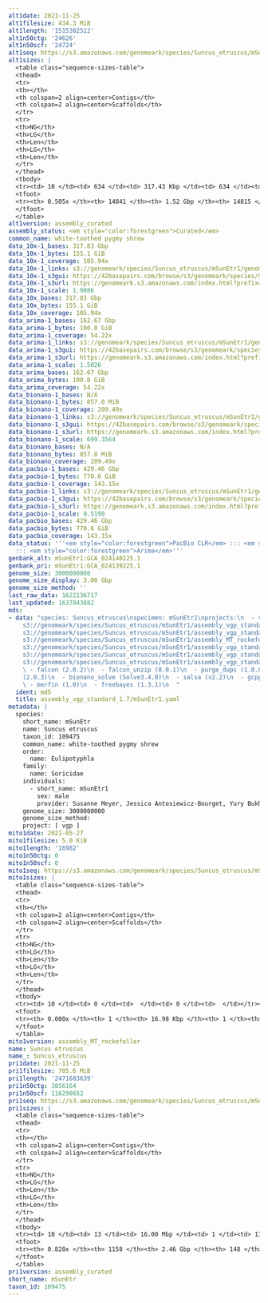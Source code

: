 ```yaml
---
alt1date: 2021-11-25
alt1filesize: 434.3 MiB
alt1length: '1515382512'
alt1n50ctg: '24626'
alt1n50scf: '24724'
alt1seq: https://s3.amazonaws.com/genomeark/species/Suncus_etruscus/mSunEtr1/assembly_curated/mSunEtr1.alt.cur.20211125.fasta.gz
alt1sizes: |
  <table class="sequence-sizes-table">
  <thead>
  <tr>
  <th></th>
  <th colspan=2 align=center>Contigs</th>
  <th colspan=2 align=center>Scaffolds</th>
  </tr>
  <tr>
  <th>NG</th>
  <th>LG</th>
  <th>Len</th>
  <th>LG</th>
  <th>Len</th>
  </tr>
  </thead>
  <tbody>
  <tr><td> 10 </td><td> 634 </td><td> 317.43 Kbp </td><td> 634 </td><td> 317.43 Kbp </td></tr><tr><td> 20 </td><td> 1922 </td><td> 181.66 Kbp </td><td> 1921 </td><td> 181.98 Kbp </td></tr><tr><td> 30 </td><td> 4046 </td><td> 112.35 Kbp </td><td> 4041 </td><td> 112.70 Kbp </td></tr><tr><td> 40 </td><td> 7488 </td><td> 67.97 Kbp </td><td> 7476 </td><td> 68.11 Kbp </td></tr><tr style="background-color:#cccccc;"><td> 50 </td><td> 14023 </td><td> 24.63 Kbp </td><td> 14000 </td><td> 24.72 Kbp </td></tr><tr><td> 60 </td><td> 0 </td><td>  </td><td> 0 </td><td>  </td></tr><tr><td> 70 </td><td> 0 </td><td>  </td><td> 0 </td><td>  </td></tr><tr><td> 80 </td><td> 0 </td><td>  </td><td> 0 </td><td>  </td></tr><tr><td> 90 </td><td> 0 </td><td>  </td><td> 0 </td><td>  </td></tr><tr><td> 100 </td><td> 0 </td><td>  </td><td> 0 </td><td>  </td></tr></tbody>
  <tfoot>
  <tr><th> 0.505x </th><th> 14841 </th><th> 1.52 Gbp </th><th> 14815 </th><th> 1.52 Gbp </th></tr>
  </tfoot>
  </table>
alt1version: assembly_curated
assembly_status: <em style="color:forestgreen">Curated</em>
common_name: white-toothed pygmy shrew
data_10x-1_bases: 317.83 Gbp
data_10x-1_bytes: 155.1 GiB
data_10x-1_coverage: 105.94x
data_10x-1_links: s3://genomeark/species/Suncus_etruscus/mSunEtr1/genomic_data/10x/<br>
data_10x-1_s3gui: https://42basepairs.com/browse/s3/genomeark/species/Suncus_etruscus/mSunEtr1/genomic_data/10x/
data_10x-1_s3url: https://genomeark.s3.amazonaws.com/index.html?prefix=species/Suncus_etruscus/mSunEtr1/genomic_data/10x/
data_10x-1_scale: 1.9086
data_10x_bases: 317.83 Gbp
data_10x_bytes: 155.1 GiB
data_10x_coverage: 105.94x
data_arima-1_bases: 162.67 Gbp
data_arima-1_bytes: 100.8 GiB
data_arima-1_coverage: 54.22x
data_arima-1_links: s3://genomeark/species/Suncus_etruscus/mSunEtr1/genomic_data/arima/<br>
data_arima-1_s3gui: https://42basepairs.com/browse/s3/genomeark/species/Suncus_etruscus/mSunEtr1/genomic_data/arima/
data_arima-1_s3url: https://genomeark.s3.amazonaws.com/index.html?prefix=species/Suncus_etruscus/mSunEtr1/genomic_data/arima/
data_arima-1_scale: 1.5026
data_arima_bases: 162.67 Gbp
data_arima_bytes: 100.8 GiB
data_arima_coverage: 54.22x
data_bionano-1_bases: N/A
data_bionano-1_bytes: 857.0 MiB
data_bionano-1_coverage: 209.49x
data_bionano-1_links: s3://genomeark/species/Suncus_etruscus/mSunEtr1/genomic_data/bionano/<br>
data_bionano-1_s3gui: https://42basepairs.com/browse/s3/genomeark/species/Suncus_etruscus/mSunEtr1/genomic_data/bionano/
data_bionano-1_s3url: https://genomeark.s3.amazonaws.com/index.html?prefix=species/Suncus_etruscus/mSunEtr1/genomic_data/bionano/
data_bionano-1_scale: 699.3564
data_bionano_bases: N/A
data_bionano_bytes: 857.0 MiB
data_bionano_coverage: 209.49x
data_pacbio-1_bases: 429.46 Gbp
data_pacbio-1_bytes: 770.6 GiB
data_pacbio-1_coverage: 143.15x
data_pacbio-1_links: s3://genomeark/species/Suncus_etruscus/mSunEtr1/genomic_data/pacbio/<br>
data_pacbio-1_s3gui: https://42basepairs.com/browse/s3/genomeark/species/Suncus_etruscus/mSunEtr1/genomic_data/pacbio/
data_pacbio-1_s3url: https://genomeark.s3.amazonaws.com/index.html?prefix=species/Suncus_etruscus/mSunEtr1/genomic_data/pacbio/
data_pacbio-1_scale: 0.5190
data_pacbio_bases: 429.46 Gbp
data_pacbio_bytes: 770.6 GiB
data_pacbio_coverage: 143.15x
data_status: '''<em style="color:forestgreen">PacBio CLR</em> ::: <em style="color:forestgreen">10x</em>
  ::: <em style="color:forestgreen">Arima</em>'''
genbank_alt: mSunEtr1:GCA_024140225.1
genbank_pri: mSunEtr1:GCA_024139225.1
genome_size: 3000000000
genome_size_display: 3.00 Gbp
genome_size_method: ''
last_raw_data: 1622136717
last_updated: 1637843882
mds:
- data: "species: Suncus_etruscus\nspecimen: mSunEtr1\nprojects:\n  - vgp\nprimary:
    s3://genomeark/species/Suncus_etruscus/mSunEtr1/assembly_vgp_standard_1.7/mSunEtr1.pri.asm.20210809.fasta.gz\nhaplotigs:
    s3://genomeark/species/Suncus_etruscus/mSunEtr1/assembly_vgp_standard_1.7/mSunEtr1.alt.asm.20210809.fasta.gz\nmito:
    s3://genomeark/species/Suncus_etruscus/mSunEtr1/assembly_MT_rockefeller/mSunEtr1.MT.20210527.fasta.gz\nhic_bam:
    s3://genomeark/species/Suncus_etruscus/mSunEtr1/assembly_vgp_standard_1.7/evaluation/pretext/mSunEtr1.pri.asm.20210809.fasta.gz.bam\npretext:
    s3://genomeark/species/Suncus_etruscus/mSunEtr1/assembly_vgp_standard_1.7/evaluation/pretext/mSunEtr1.pri.asm.20210809.fasta.gz.pretext\nkmer_spectra_img:
    s3://genomeark/species/Suncus_etruscus/mSunEtr1/assembly_vgp_standard_1.7/evaluation/merqury/\npipeline:\n
    \ - falcon (2.0.2)\n  - falcon_unzip (8.0.1)\n  - purge_dups (1.0.0)\n  - scaff10x
    (2.0.3)\n  - bionano_solve (Solve3.4.0)\n  - salsa (v2.2)\n  - gcpp (2.0.2)\n
    \ - merfin (1.0)\n  - freebayes (1.3.1)\n  "
  ident: md5
  title: assembly_vgp_standard_1.7/mSunEtr1.yaml
metadata: |
  species:
    short_name: mSunEtr
    name: Suncus etruscus
    taxon_id: 109475
    common_name: white-toothed pygmy shrew
    order:
      name: Eulipotyphla
    family:
      name: Soricidae
    individuals:
      - short_name: mSunEtr1
        sex: male
        provider: Susanne Meyer, Jessica Antosiewicz-Bourget, Yury Bukhman
    genome_size: 3000000000
    genome_size_method:
    project: [ vgp ]
mito1date: 2021-05-27
mito1filesize: 5.0 KiB
mito1length: '16982'
mito1n50ctg: 0
mito1n50scf: 0
mito1seq: https://s3.amazonaws.com/genomeark/species/Suncus_etruscus/mSunEtr1/assembly_MT_rockefeller/mSunEtr1.MT.20210527.fasta.gz
mito1sizes: |
  <table class="sequence-sizes-table">
  <thead>
  <tr>
  <th></th>
  <th colspan=2 align=center>Contigs</th>
  <th colspan=2 align=center>Scaffolds</th>
  </tr>
  <tr>
  <th>NG</th>
  <th>LG</th>
  <th>Len</th>
  <th>LG</th>
  <th>Len</th>
  </tr>
  </thead>
  <tbody>
  <tr><td> 10 </td><td> 0 </td><td>  </td><td> 0 </td><td>  </td></tr><tr><td> 20 </td><td> 0 </td><td>  </td><td> 0 </td><td>  </td></tr><tr><td> 30 </td><td> 0 </td><td>  </td><td> 0 </td><td>  </td></tr><tr><td> 40 </td><td> 0 </td><td>  </td><td> 0 </td><td>  </td></tr><tr style="background-color:#cccccc;"><td> 50 </td><td> 0 </td><td style="background-color:#ff8888;">  </td><td> 0 </td><td style="background-color:#ff8888;">  </td></tr><tr><td> 60 </td><td> 0 </td><td>  </td><td> 0 </td><td>  </td></tr><tr><td> 70 </td><td> 0 </td><td>  </td><td> 0 </td><td>  </td></tr><tr><td> 80 </td><td> 0 </td><td>  </td><td> 0 </td><td>  </td></tr><tr><td> 90 </td><td> 0 </td><td>  </td><td> 0 </td><td>  </td></tr><tr><td> 100 </td><td> 0 </td><td>  </td><td> 0 </td><td>  </td></tr></tbody>
  <tfoot>
  <tr><th> 0.000x </th><th> 1 </th><th> 16.98 Kbp </th><th> 1 </th><th> 16.98 Kbp </th></tr>
  </tfoot>
  </table>
mito1version: assembly_MT_rockefeller
name: Suncus etruscus
name_: Suncus_etruscus
pri1date: 2021-11-25
pri1filesize: 705.6 MiB
pri1length: '2471683639'
pri1n50ctg: 3856164
pri1n50scf: 116298652
pri1seq: https://s3.amazonaws.com/genomeark/species/Suncus_etruscus/mSunEtr1/assembly_curated/mSunEtr1.pri.cur.20211125.fasta.gz
pri1sizes: |
  <table class="sequence-sizes-table">
  <thead>
  <tr>
  <th></th>
  <th colspan=2 align=center>Contigs</th>
  <th colspan=2 align=center>Scaffolds</th>
  </tr>
  <tr>
  <th>NG</th>
  <th>LG</th>
  <th>Len</th>
  <th>LG</th>
  <th>Len</th>
  </tr>
  </thead>
  <tbody>
  <tr><td> 10 </td><td> 13 </td><td> 16.00 Mbp </td><td> 1 </td><td> 171.22 Mbp </td></tr><tr><td> 20 </td><td> 38 </td><td> 9.94 Mbp </td><td> 3 </td><td> 168.49 Mbp </td></tr><tr><td> 30 </td><td> 76 </td><td> 6.71 Mbp </td><td> 5 </td><td> 137.51 Mbp </td></tr><tr><td> 40 </td><td> 127 </td><td> 5.22 Mbp </td><td> 7 </td><td> 131.95 Mbp </td></tr><tr style="background-color:#cccccc;"><td> 50 </td><td> 193 </td><td style="background-color:#88ff88;"> 3.86 Mbp </td><td> 9 </td><td style="background-color:#88ff88;"> 116.30 Mbp </td></tr><tr><td> 60 </td><td> 285 </td><td> 2.78 Mbp </td><td> 12 </td><td> 104.75 Mbp </td></tr><tr><td> 70 </td><td> 420 </td><td> 1.79 Mbp </td><td> 15 </td><td> 93.47 Mbp </td></tr><tr><td> 80 </td><td> 705 </td><td> 484.96 Kbp </td><td> 19 </td><td> 44.86 Mbp </td></tr><tr><td> 90 </td><td> 0 </td><td>  </td><td> 0 </td><td>  </td></tr><tr><td> 100 </td><td> 0 </td><td>  </td><td> 0 </td><td>  </td></tr></tbody>
  <tfoot>
  <tr><th> 0.820x </th><th> 1158 </th><th> 2.46 Gbp </th><th> 148 </th><th> 2.47 Gbp </th></tr>
  </tfoot>
  </table>
pri1version: assembly_curated
short_name: mSunEtr
taxon_id: 109475
---
```

